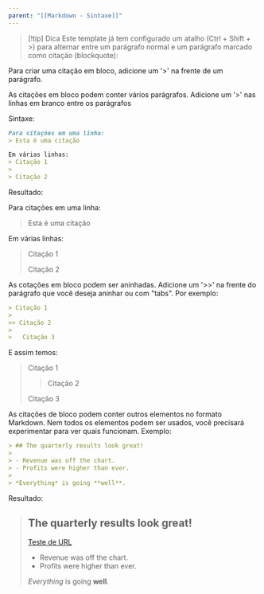 ```yaml
---
parent: "[[Markdown - Sintaxe]]"
---
```

> [!tip] Dica
> Este template já tem configurado um atalho (Ctrl + Shift + >) para alternar entre um parágrafo normal e um parágrafo marcado como citação (blockquote):

Para criar uma citação em bloco, adicione um '>' na frente de um parágrafo.

As citações em bloco podem conter vários parágrafos. Adicione um '>' nas linhas em branco entre os parágrafos

Sintaxe:

```markdown
Para citações em uma linha:
> Esta é uma citação

Em várias linhas:
> Citação 1
>
> Citação 2
```

Resultado:

Para citações em uma linha:

> Esta é uma citação

Em várias linhas:

> Citação 1
> 
> Citação 2

As cotações em bloco podem ser aninhadas. Adicione um '>>' na frente do parágrafo que você deseja aninhar ou com "tabs". Por exemplo:

```markdown
> Citação 1
>
>> Citação 2
>
> 	Citação 3
```

E assim temos:

> Citação 1
> 
> > Citação 2
>
> 	Citação 3

As citações de bloco podem conter outros elementos no formato Markdown. Nem todos os elementos podem ser usados, você precisará experimentar para ver quais funcionam. Exemplo:

```markdown
> ## The quarterly results look great!
>
> - Revenue was off the chart.
> - Profits were higher than ever.
>
> *Everything* is going **well**.
```

Resultado:

> ## The quarterly results look great!
> 
> [Teste de URL](https://github.com/mende1/guia-definitivo-de-markdown/blob/master/README.md#the-quarterly-results-look-great)
> 
> - Revenue was off the chart.
> - Profits were higher than ever.
> 
> _Everything_ is going **well**.
